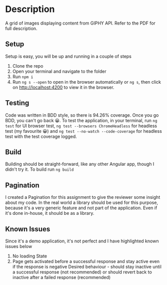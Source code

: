 # Description

A grid of images displaying content from GIPHY API. Refer to the PDF for full description.

## Setup

Setup is easy, you will be up and running in a couple of steps

1. Clone the repo
2. Open your terminal and navigate to the folder
3. Run `npm i`
4. Run `ng s --open` to open in the browser automatically or `ng s`, then click on [http://localhost:4200](http://localhost:4200) to view it in the browser.

## Testing

Code was written in BDD style, so there is 94.26% coverage. Once you go BDD, you can't go back 😀. To test the application, in your terminal, run `ng test` for UI browser test, `ng test --browsers ChromeHeadless` for headless test (my favourite 😀) and `ng test --no-watch --code-coverage` for headless test with the test coverage logged.

## Build

Building should be straight-forward, like any other Angular app, though I didn't try it. To build run `ng build`

## Pagination

I created a Pagination for this assignment to give the reviewer some insight about my code. In the real world a library should be used for this purpose, because it's a very generic feature and not part of the application. Even if it's done in-house, it should be as a library.

## Known Issues

Since it's a demo application, it's not perfect and I have highlighted known issues below

1. No loading State
2. Page gets activated before a successful response and stay active even if the response is negative
   Desired behaviour - should stay inactive until a successful response (not recommended) or should revert back to inactive after a failed response (recommended)
